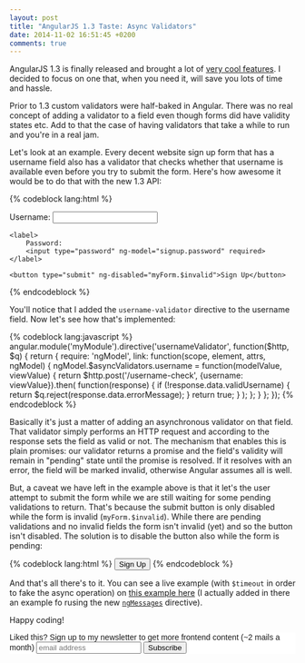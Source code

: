 ```yaml
---
layout: post
title: "AngularJS 1.3 Taste: Async Validators"
date: 2014-11-02 16:51:45 +0200
comments: true
---
```


AngularJS 1.3 is finally released and brought a lot of [very cool features](http://angularjs.blogspot.com/2014/10/angularjs-130-superluminal-nudge.html). I decided to focus on one that, when you need it, will save you lots of time and hassle.

Prior to 1.3 custom validators were half-baked in Angular. There was no real concept of adding a validator to a field even though forms did have validity states etc. Add to that the case of having validators that take a while to run and you're in a real jam.

Let's look at an example. Every decent website sign up form that has a username field also has a validator that checks whether that username is available even before you try to submit the form. Here's how awesome it would be to do that with the new 1.3 API:

{% codeblock lang:html %}
<form name="myForm" ng-submit="submit()">
    <label>
        Username:
        <input type="text" ng-model="signup.username" required username-validator>
    </label>

    <label>
        Password:
        <input type="password" ng-model="signup.password" required>
    </label>

    <button type="submit" ng-disabled="myForm.$invalid">Sign Up</button>
</form>
{% endcodeblock %}

You'll notice that I added the `username-validator` directive to the username field. Now let's see how that's implemented:

{% codeblock lang:javascript %}
angular.module('myModule').directive('usernameValidator', function($http, $q) {
    return {
        require: 'ngModel',
        link: function(scope, element, attrs, ngModel) {
            ngModel.$asyncValidators.username = function(modelValue, viewValue) {
                return $http.post('/username-check', {username: viewValue}).then(
                    function(response) {
                        if (!response.data.validUsername) {
                            return $q.reject(response.data.errorMessage);
                        }
                        return true;
                    }
                );
            };
        }
    };
});
{% endcodeblock %}

Basically it's just a matter of adding an asynchronous validator on that field. That validator simply performs an HTTP request and according to the response sets the field as valid or not. The mechanism that enables this is plain promises: our validator returns a promise and the field's validity will remain in "pending" state until the promise is resolved. If it resolves with an error, the field will be marked invalid, otherwise Angular assumes all is well.

But, a caveat we have left in the example above is that it let's the user attempt to submit the form while we are still waiting for some pending validations to return. That's because the submit button is only disabled while the form is invalid (`myForm.$invalid`). While there are pending validations and no invalid fields the form isn't invalid (yet) and so the button isn't disabled. The solution is to disable the button also while the form is pending:

{% codeblock lang:html %}
<button type="submit" ng-disabled="myForm.$invalid || myForm.$pending">Sign Up</button>
{% endcodeblock %}

And that's all there's to it. You can see a live example (with `$timeout` in order to fake the async operation) on [this example here](http://plnkr.co/edit/s4jJAOqehBkFUC9osMsy?p=preview) (I actually added in there an example fo rusing the new [`ngMessages`](https://docs.angularjs.org/api/ngMessages) directive).

Happy coding!

<!-- Begin MailChimp Signup Form -->
<link href="http://cdn-images.mailchimp.com/embedcode/slim-081711.css" rel="stylesheet" type="text/css">
<style type="text/css">
    #mc_embed_signup{background:#fff; clear:left; font:14px Helvetica,Arial,sans-serif; }
    /* Add your own MailChimp form style overrides in your site stylesheet or in this style block.
       We recommend moving this block and the preceding CSS link to the HEAD of your HTML file. */
</style>
<div id="mc_embed_signup">
<form action="http://codelord.us6.list-manage.com/subscribe/post?u=78b36f07d7d2e7e91eb8deee3&amp;id=c9a8d439c8" method="post" id="mc-embedded-subscribe-form" name="mc-embedded-subscribe-form" class="validate" target="_blank" novalidate>
    <label for="mce-EMAIL">Liked this? Sign up to my newsletter to get more frontend content (~2 mails a month)</label>
    <input type="email" value="" name="EMAIL" class="email" id="mce-EMAIL" placeholder="email address" required style="display: inline">
    <input type="hidden" value="" name="SIGNUP_URL" class="email" id="mce-SIGNUP_URL">
    <input type="submit" value="Subscribe" name="subscribe" id="mc-embedded-subscribe" class="button" style="display: inline">
</form>
</div>
<script type="text/javascript">
document.getElementById('mce-SIGNUP_URL').value = document.location.href;
</script>
<!--End mc_embed_signup-->
